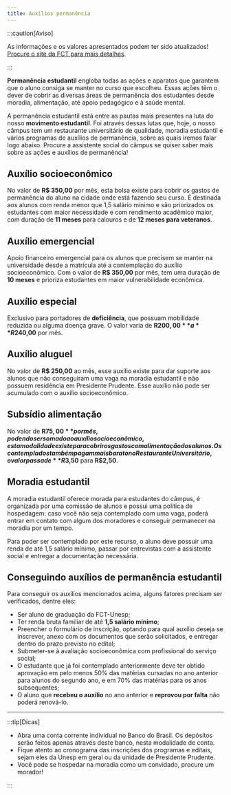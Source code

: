 ```yaml
---
title: Auxílios permanência
---
```


:::caution[Aviso]

As informações e os valores apresentados podem ter sido atualizados!  
[Procure o site da FCT para mais detalhes](https://www.fct.unesp.br/#!/administracao/secao-tecnica-academica/bolsas-auxilios/auxilio-permanencia-estudantil/).

:::

**Permanência estudantil** engloba todas as ações e aparatos que garantem que o aluno consiga se manter no curso que escolheu.
Essas ações têm o dever de cobrir as diversas áreas de permanência dos estudantes
desde moradia, alimentação, até apoio pedagógico e à saúde mental.

A permanência estudantil está entre as pautas mais presentes na luta do nosso **movimento estudantil**.
Foi através dessas lutas que, hoje, o nosso câmpus tem um restaurante universitário de qualidade,
moradia estudantil e vários programas de auxílios de permanência,
sobre as quais iremos falar logo abaixo.
Procure a assistente social do câmpus se quiser saber mais sobre as ações e auxílios de permanência!

## Auxílio socioeconômico

No valor de **R$ 350,00** por mês,
esta bolsa existe para cobrir os gastos de permanência do aluno na cidade onde está fazendo seu curso.
É destinada aos alunos com renda menor que 1,5 salário mínimo e são priorizados os estudantes com maior necessidade e com rendimento acadêmico maior,
com duração de **11 meses** para calouros e de **12 meses para veteranos**.

## Auxílio emergencial

Apoio financeiro emergencial para os alunos que precisem se manter na universidade desde a matrícula até a contemplação do auxílio socioeconômico.
Com o valor de **R$ 350,00** por mês, tem uma duração de **10 meses** e prioriza estudantes em maior vulnerabilidade econômica.

## Auxílio especial

Exclusivo para portadores de **deficiência**,
que possuam mobilidade reduzida ou alguma doença grave.
O valor varia de **R$200,00** a **R$240,00** por mês.

## Auxílio aluguel

No valor de **R$ 250,00** ao mês,
esse auxílio existe para dar suporte aos alunos que não conseguiram uma vaga na moradia estudantil e não possuem residência em Presidente Prudente.
Esse auxílio não pode ser acumulado com o auxílio socioeconômico.

## Subsídio alimentação

No valor de **R$75,00** por mês, podendo ser somado ao auxílio socioeconômico,
esta modalidade existe para cobrir os gastos com alimentação dos alunos.
Os contemplados também pagam mais barato no Restaurante Universitário,
o valor passa de **R$3,50** para **R$2,50**.

## Moradia estudantil

A moradia estudantil oferece morada para estudantes do câmpus,
é organizada por uma comissão de alunos e possui uma política de hospedagem:
caso você não seja contemplado com uma vaga,
poderá entrar em contato com algum dos moradores e conseguir permanecer na moradia por um tempo.

Para poder ser contemplado por este recurso, o aluno deve possuir uma renda de até 1,5 salário mínimo,
passar por entrevistas com a assistente social e entregar a documentação necessária.

## Conseguindo auxílios de permanência estudantil

Para conseguir os auxílios mencionados acima,
alguns fatores precisam ser verificados, dentre eles:

- Ser aluno de graduação da FCT-Unesp;
- Ter renda bruta familiar de até **1,5 salário mínimo**;
- Preencher o formulário de inscrição, optando para qual auxílio deseja se inscrever,
  anexo com os documentos que serão solicitados, e entregar dentro do prazo previsto no edital;
- Submeter-se à avaliação socioeconômica com profissional do serviço social;
- O estudante que já foi contemplado anteriormente deve ter obtido aprovação em pelo menos 50% das matérias cursadas no ano anterior para alunos do segundo ano,
  e em 70% das matérias para os anos subsequentes;
- O aluno que **recebeu o auxílio** no ano anterior e **reprovou por falta** não poderá renová-lo.

<hr />

:::tip[Dicas]

- Abra uma conta corrente individual no Banco do Brasil. Os depósitos serão feitos apenas através deste banco, nesta modalidade de conta.
- Fique atento ao cronograma das inscrições dos programas e editais, sejam eles da Unesp em geral ou da unidade de Presidente Prudente.
- Você pode se hospedar na moradia como um convidado, procure um morador!

:::
